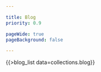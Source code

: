```yaml
---

title: Blog
priority: 0.9

pageWide: true
pageBackground: false

---
```


{{>blog_list data=collections.blog}}
